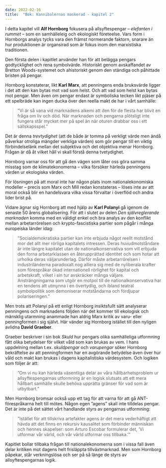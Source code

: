 ```yaml
---
date: 2022-02-16
title:  "Bok: Kannibalernas maskerad - kapitel 2"
---
```

I detta kapitel vill **Alf Hornborg** fokusera på allsyftespengar – *elefanten i rummet* – som en samhälleleig och ekologiskt företeelse. Vars form i Hornborgs analys tycks vara den främst normerande faktorn, snarare än hur produktionen är organsirad som är fokus inom den marxistiska traditionen.

Den första delen i kapitlet använder han för att belägga pengars godtycklighet och rena symbolvärde. Historiskt genom avskaffandet av Bretton Woods-systemet och ahistoriskt genom den ständiga och påhittade bristen på pengar.

Hornborg konstaterar, likt **Karl Marx**, att penningens enda bruksvärde ligger i det att den kan bytas mot vad som helst. Och att vad som helst kan bytas mot pengar. Men även om pengar endast är symboliska tecken likt pjäser på ett spelbräde kan ingen ducka över den reella makt de har i vårt samhälle:

> ”Vi är så vana vid marknadens alkemi att den för de flesta har blivit en fråga om liv och död. När marknaden och pengarna plötsligt inte fungera står mycket mer på spel än när oturen drabbar oss i ett sällskapsspel.”

Det är denna *trevtydighet* (att de både är tomma på verkligt värde men ändå påverkar otroliga mängder verkliga värden) som gör pengar till en viktig förbindelselänk mellan det subjektiva och det objektiva menar Hornborg. Frågan är då åt vilket håll vi skall förstå denna tvetydighet. 

Hornborg varnar oss för att gå den vägen som låter oss göra samma misstag som de klimatekonomerna – vilka försöker härleda penningens värden ur ekologiska värden.

För lösningen på att moral inte har någon plats inom nationalekonomiska modeller – precis som Marx och Mill redan konstateras – löses inte av att moral också blir en handelsvara vilka vissa förvaltar i överflöd och andra lider brist på.

Vidare ägnar sig Hornborg att med hjälp av **Karl Polanyi** gå igenom de senaste 50 årens globalisering. För att i slutet av delen *Den självreglerande marknaden* komma med en väldigt enkel och bra analys av den konflikt mellan arbetarrörelsen och krypto-fascistiska partier som pågår i många europeiska länder idag:

> ”Socialdemokratiska partier kan inte erbjuda något reellt motstånd mor det allt mer rörliga kapitalets intressen. Deras huvudmotståndare är inte längre kapitalet utan de nationalkonservativa som vill erbjuda den forna arbetarklassen en återupprättad identitet och som hotar att urholka deras väljarunderlag. Därför måste arbetarrörelsen i industriländerna paradoxalt nog alliera sig med de nyliberala krafter som förespråkar ökad internationell rörlighet för kapital och arbetskraft, vilket i sin tur avskräcker många väljare. Ansträngningarna som utgör en motpol till de nationalkonservativa har en tendens att utmynna i en övertydlig, och ibland teatral symbolpolitik som demoniserar motståndarna och fördjupar polariseringen.”

Men trots att Polanyi på ett enligt Hornborg insiktsfullt sätt analyserar penningens och marknadens följden när det kommer till ekologisk och mänsklig utarmning anammade han aldrig Marx kritik av varu- eller penningformen i sig självt. Här vänder sig Hornborg istället till den nyligen avlidna **David Graeber**.

Graeber beskriver i sin bok *Skuld* hur pengars olika samhälleliga utformning fått olika betydelser för vilket våld som kan brukas av vem. I hans uppdelning mellan t.ex. *skuldpengar* och *varupengar* söker Hornborg bekräftelse av att penningformen har en avgörande betydelse även över hur våld och makt kan brukas i dagens kapitalistiska värdesystem. Och logiken som följer är att:

> ”Om vi nu kan härleda väsentliga delar av våra hållbarhetsproblem ur allsyftespengarnas utformning är en logisk slutsats att ett mera hållbart samhälle skulle behöva upprätta gränser för vad som är utbytbart.”

Men Hornborg bromsar också upp ett tag för att varna för att gå ANT-förespråkarna helt till mötes. Någon egen ”agens” skall inte tilldelas pengar. Det är inte på det sättet vårt handlande styrs av pengarnas utformning:

> ”Istället för att tillskriva artefakter agens är det mera vederhäftigt att hävda att det finns en rekursiv kausalitet som förbinder människan och hennes skapelser: som Arturo Escobar formulerar det, ’Vi utformar vår värld, och vår värld utformar oss tillbaka.’”

Kapitlet bollar tillbaka frågan till nationalekonomerna som i vissa fall även delar kritiken mot dagens helt frisläppta tillväxtmarknad. Men som Hornborg påpekar, står verkningslösa och ser på så länge de styrs av allsyftespengarnas logik.